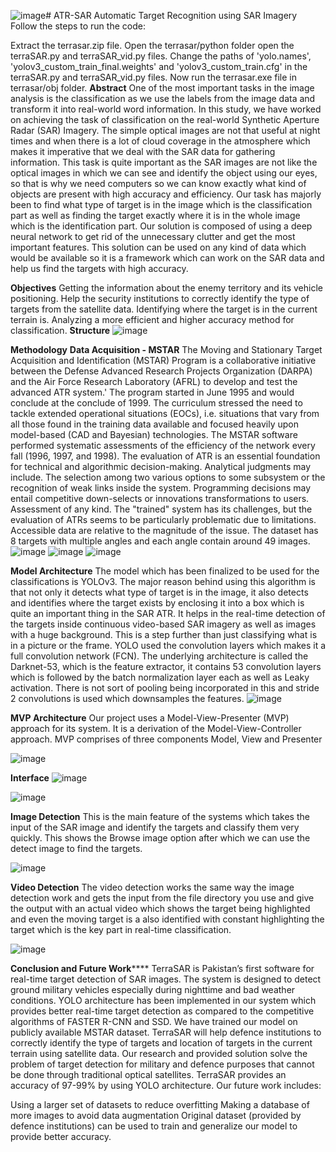 ![image](https://github.com/user-attachments/assets/0770df89-8757-4685-920d-0c7b3470645e)# ATR-SAR
Automatic Target Recognition using SAR Imagery
Follow the steps to run the code:

Extract the terrasar.zip file.
Open the terrasar/python folder open the terraSAR.py and terraSAR_vid.py files.
Change the paths of 'yolo.names', 'yolov3_custom_train_final.weights' and 'yolov3_custom_train.cfg' in the terraSAR.py and terraSAR_vid.py files.
Now run the terrasar.exe file in terrasar/obj folder.
****Abstract****
One of the most important tasks in the image analysis is the classification as we use the labels from the image data and transform it into real-world word information. In this study, we have worked on achieving the task of classification on the real-world Synthetic Aperture Radar (SAR) Imagery. The simple optical images are not that useful at night times and when there is a lot of cloud coverage in the atmosphere which makes it imperative that we deal with the SAR data for gathering information. This task is quite important as the SAR images are not like the optical images in which we can see and identify the object using our eyes, so that is why we need computers so we can know exactly what kind of objects are present with high accuracy and efficiency. Our task has majorly been to find what type of target is in the image which is the classification part as well as finding the target exactly where it is in the whole image which is the identification part. Our solution is composed of using a deep neural network to get rid of the unnecessary clutter and get the most important features. This solution can be used on any kind of data which would be available so it is a framework which can work on the SAR data and help us find the targets with high accuracy.

****Objectives****
Getting the information about the enemy territory and its vehicle positioning.
Help the security institutions to correctly identify the type of targets from the satellite data.
Identifying where the target is in the current terrain is.
Analyzing a more efficient and higher accuracy method for classification.
**Structure**
![image](https://github.com/user-attachments/assets/98686a8c-a61d-4f28-9923-2493d6550932)


****Methodology****
**Data Acquisition - MSTAR**
The Moving and Stationary Target Acquisition and Identification (MSTAR) Program is a collaborative initiative between the Defense Advanced Research Projects Organization (DARPA) and the Air Force Research Laboratory (AFRL) to develop and test the advanced ATR system.' The program started in June 1995 and would conclude at the conclude of 1999. The curriculum stressed the need to tackle extended operational situations (EOCs), i.e. situations that vary from all those found in the training data available and focused heavily upon model-based (CAD and Bayesian) technologies. The MSTAR software performed systematic assessments of the efficiency of the network every fall (1996, 1997, and 1998). The evaluation of ATR is an essential foundation for technical and algorithmic decision-making. Analytical judgments may include. The selection among two various options to some subsystem or the recognition of weak links inside the system. Programming decisions may entail competitive down-selects or innovations transformations to users. Assessment of any kind. The "trained" system has its challenges, but the evaluation of ATRs seems to be particularly problematic due to limitations. Accessible data are relative to the magnitude of the issue. The dataset has 8 targets with multiple angles and each angle contain around 49 images.
![image](https://github.com/user-attachments/assets/89a0d33b-7564-41fd-bf49-e62ee01596e6)
![image](https://github.com/user-attachments/assets/920b24a1-b58a-45a5-abea-44269439d71c)
![image](https://github.com/user-attachments/assets/4f335a4d-e5ad-4717-aa03-da1f5b7f12b1)



**Model Architecture**
The model which has been finalized to be used for the classifications is YOLOv3. The major reason behind using this algorithm is that not only it detects what type of target is in the image, it also detects and identifies where the target exists by enclosing it into a box which is quite an important thing in the SAR ATR. It helps in the real-time detection of the targets inside continuous video-based SAR imagery as well as images with a huge background. This is a step further than just classifying what is in a picture or the frame. YOLO used the convolution layers which makes it a full convolution network (FCN). The underlying architecture is called the Darknet-53, which is the feature extractor, it contains 53 convolution layers which is followed by the batch normalization layer each as well as Leaky activation. There is not sort of pooling being incorporated in this and stride 2 convolutions is used which downsamples the features.
![image](https://github.com/user-attachments/assets/2dbbc027-3246-4c2b-916b-9d6489b2ac5d)




**MVP Architecture**
Our project uses a Model-View-Presenter (MVP) approach for its system. It is a derivation of the Model-View-Controller approach. MVP comprises of three components Model, View and Presenter

![image](https://github.com/user-attachments/assets/0e2c34f3-9377-4d71-8675-cd1df9ab96eb)


**Interface**
![image](https://github.com/user-attachments/assets/f7b2200c-1442-4c2c-86fb-209dcd7dcad5)


![image](https://github.com/user-attachments/assets/979b53c5-b01b-46f6-9229-1dc4a0037858)


**Image Detection**
This is the main feature of the systems which takes the input of the SAR image and identify the targets and classify them very quickly. This shows the Browse image option after which we can use the detect image to find the targets.

![image](https://github.com/user-attachments/assets/fe14bb50-97d4-4744-8229-3b056ac9b009)


**Video Detection**
The video detection works the same way the image detection work and gets the input from the file directory you use and give the output with an actual video which shows the target being highlighted and even the moving target is a also identified with constant highlighting the target which is the key part in real-time classification.

![image](https://github.com/user-attachments/assets/8de06bbb-99de-477a-a8ef-c0d0a03be239)


**Conclusion and Future Work******
TerraSAR is Pakistan’s first software for real-time target detection of SAR images. The system is designed to detect ground military vehicles especially during nighttime and bad weather conditions. YOLO architecture has been implemented in our system which provides better real-time target detection as compared to the competitive algorithms of FASTER R-CNN and SSD. We have trained our model on publicly available MSTAR dataset. TerraSAR will help defence institutions to correctly identify the type of targets and location of targets in the current terrain using satellite data. Our research and provided solution solve the problem of target detection for military and defence purposes that cannot be done through traditional optical satellites. TerraSAR provides an accuracy of 97-99% by using YOLO architecture. Our future work includes:

Using a larger set of datasets to reduce overfitting
Making a database of more images to avoid data augmentation
Original dataset (provided by defence institutions) can be used to train and generalize our model to provide better accuracy.
